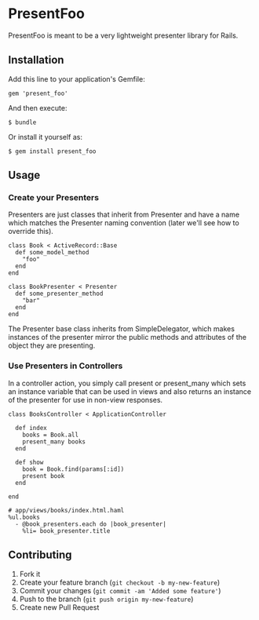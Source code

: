 # PresentFoo

PresentFoo is meant to be a very lightweight presenter library for
Rails.

## Installation

Add this line to your application's Gemfile:

    gem 'present_foo'

And then execute:

    $ bundle

Or install it yourself as:

    $ gem install present_foo

## Usage

### Create your Presenters

Presenters are just classes that inherit from Presenter and have a name
which matches the <Model>Presenter naming convention (later we'll see
how to override this).

    class Book < ActiveRecord::Base
      def some_model_method
        "foo"
      end
    end

    class BookPresenter < Presenter
      def some_presenter_method
        "bar"
      end
    end

The Presenter base class inherits from SimpleDelegator, which makes
instances of the presenter mirror the public methods and attributes of
the object they are presenting.

### Use Presenters in Controllers

In a controller action, you simply call present or present_many which
sets an instance variable that can be used in views and also returns
an instance of the presenter for use in non-view responses.

    class BooksController < ApplicationController

      def index
        books = Book.all
        present_many books
      end

      def show
        book = Book.find(params[:id])
        present book
      end

    end

    # app/views/books/index.html.haml
    %ul.books
      - @book_presenters.each do |book_presenter|
        %li= book_presenter.title

## Contributing

1. Fork it
2. Create your feature branch (`git checkout -b my-new-feature`)
3. Commit your changes (`git commit -am 'Added some feature'`)
4. Push to the branch (`git push origin my-new-feature`)
5. Create new Pull Request
